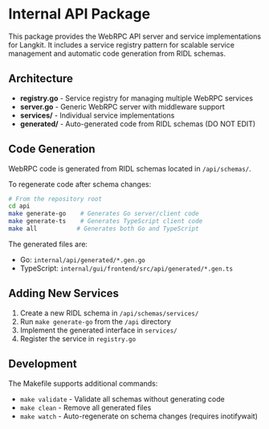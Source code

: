 # Internal API Package

This package provides the WebRPC API server and service implementations for Langkit. It includes a service registry pattern for scalable service management and automatic code generation from RIDL schemas.

## Architecture

- **registry.go** - Service registry for managing multiple WebRPC services
- **server.go** - Generic WebRPC server with middleware support
- **services/** - Individual service implementations
- **generated/** - Auto-generated code from RIDL schemas (DO NOT EDIT)

## Code Generation

WebRPC code is generated from RIDL schemas located in `/api/schemas/`. 

To regenerate code after schema changes:

```bash
# From the repository root
cd api
make generate-go    # Generates Go server/client code
make generate-ts    # Generates TypeScript client code
make all           # Generates both Go and TypeScript
```

The generated files are:
- Go: `internal/api/generated/*.gen.go`
- TypeScript: `internal/gui/frontend/src/api/generated/*.gen.ts`

## Adding New Services

1. Create a new RIDL schema in `/api/schemas/services/`
2. Run `make generate-go` from the `/api` directory
3. Implement the generated interface in `services/`
4. Register the service in `registry.go`

## Development

The Makefile supports additional commands:
- `make validate` - Validate all schemas without generating code
- `make clean` - Remove all generated files
- `make watch` - Auto-regenerate on schema changes (requires inotifywait)